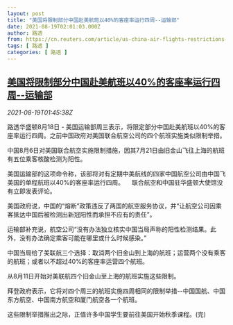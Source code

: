 ```yaml
---
layout: post
title: "美国将限制部分中国赴美航班以40%的客座率运行四周--运输部"
date: 2021-08-19T02:01:03.000Z
author: 路透
from: https://cn.reuters.com/article/us-china-air-flights-restrictions-0819-idCNKBS2FK03U
tags: [ 路透 ]
categories: [ 路透 ]
---
```

<!--1629338463000-->
[美国将限制部分中国赴美航班以40%的客座率运行四周--运输部](https://cn.reuters.com/article/us-china-air-flights-restrictions-0819-idCNKBS2FK03U)
------

<div>
<div><i>2021-08-19T01:45:38Z</i></div><p>路透华盛顿8月18日 - 美国运输部周三表示，将限定部分中国赴美航班以40%的客座率运行四周。之前中国政府对美国联合航空公司的四个航班实施类似限制举措。</p><p>中国8月6日对美国联合航空实施限制措施，因其7月21日由旧金山飞往上海的航班有五位乘客核酸检测为阳性。</p><p>美国运输部的这项命令称，该部将对有定期中美航线的四家中国航空公司由中国飞美国的单程航班以40%的客座率运行四周。 　联合航空和中国驻华盛顿大使馆没有立即发表评论。</p><p>美国政府说，中国的“熔断”政策违反了两国的航空服务协议，并“让航空公司因乘客抵达中国后被检测出新冠阳性而承担不应有的责任”。</p><p>运输部补充说，航空公司“没有办法独立核实中国当局声称的阳性检测结果。此外，没有办法确定乘客可能在哪里或什么时候感染。”</p><p>中国当局给了美联航三个选择：取消两个旧金山到上海的航班；运营两个没有乘客的航班；或者以不超过40%的客座率运营四个航班。</p><p>从8月11日开始对美联航四个旧金山至上海的航班实施这些限制。</p><p>拜登政府表示，它将对四个周三的航班实施四周相同的限制举措--中国国航、中国东方航空、中国南方航空和厦门航空各一个航班。</p><p>这些限制举措推出之际，正值许多中国学生要前往美国开始秋季课程。(完)</p>
</div>
